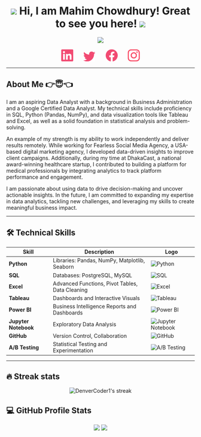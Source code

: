 <h1 align="center">
	<img src="https://media.giphy.com/media/KqTUO9OHgAW3jhp9JZ/giphy.gif" width="50">
	Hi, I am Mahim Chowdhury! Great to see you here!
	<img src="https://media.giphy.com/media/3ohhwMDyS6rv3sB8yI/giphy.gif" width="50">
</h1>

<!-- Typing Intro Section -->
<p align="center">
	<img src="https://readme-typing-svg.herokuapp.com?font=Ubuntu&size=25&duration=6000&color=F24A72&background=77BAFF00&center=true&vCenter=true&lines=I+am+a+data+analyst...">
</p>

<!-- Social icons section -->
<p align="center">
	<a href="https://www.linkedin.com/in/itstanmaymitra/"><img width="32px" target="_blank" alt="Linkedin" title="Linkedin" src="./images/linkedin.png"/></a>
	&#8287;&#8287;&#8287;&#8287;&#8287;
	<a href="https://twitter.com/itstanmaymitra"><img width="32px" target="_blank" alt="Twitter" title="Twitter" src="./images/twitter.png"/></a>
	&#8287;&#8287;&#8287;&#8287;&#8287;
	<a href="https://www.facebook.com/itstanmaymitra/" alt="Facebook" title="Facebook"><img width="32px" target="_blank" src="./images/facebook.png"/></a>
	&#8287;&#8287;&#8287;&#8287;&#8287;
	<a href="https://www.instagram.com/itstanmaymitra/"><img width="32px" target="_blank" alt="Instagram" title="Instagram" src="./images/instagram.png"></a>
</p>

<hr />

<!-- About Me Section -->
## About Me 👉😇👈
I am an aspiring Data Analyst with a background in Business Administration and a Google Certified Data Analyst. My technical skills include proficiency in SQL, Python (Pandas, NumPy), and data visualization tools like Tableau and Excel, as well as a solid foundation in statistical analysis and problem-solving.

An example of my strength is my ability to work independently and deliver results remotely. While working for Fearless Social Media Agency, a USA-based digital marketing agency, I developed data-driven insights to improve client campaigns. Additionally, during my time at DhakaCast, a national award-winning healthcare startup, I contributed to building a platform for medical professionals by integrating analytics to track platform performance and engagement.

I am passionate about using data to drive decision-making and uncover actionable insights. In the future, I am committed to expanding my expertise in data analytics, tackling new challenges, and leveraging my skills to create meaningful business impact.

<hr/>

<!-- Skills Section -->
## 🛠️ Technical Skills

| Skill               | Description                                         | Logo                                                                                   |
|---------------------|-----------------------------------------------------|----------------------------------------------------------------------------------------|
| **Python**          | Libraries: Pandas, NumPy, Matplotlib, Seaborn       | <img src="https://upload.wikimedia.org/wikipedia/commons/c/c3/Python-logo-notext.svg" alt="Python" width="50"/> |
| **SQL**             | Databases: PostgreSQL, MySQL                        | <img src="https://upload.wikimedia.org/wikipedia/commons/8/87/Sql_data_base_with_logo.png" alt="SQL" width="50"/> |
| **Excel**           | Advanced Functions, Pivot Tables, Data Cleaning     | <img src="https://upload.wikimedia.org/wikipedia/commons/8/86/Microsoft_Excel_2013-2019_logo.svg" alt="Excel" width="50"/> |
| **Tableau**         | Dashboards and Interactive Visuals                  | <img src="https://www.tableau.com/sites/default/files/pages/tableaulogo_highres.png" alt="Tableau" width="50"/> |
| **Power BI**        | Business Intelligence Reports and Dashboards        | <img src="https://upload.wikimedia.org/wikipedia/commons/c/cf/New_Power_BI_Logo.svg" alt="Power BI" width="50"/> |
| **Jupyter Notebook**| Exploratory Data Analysis                           | <img src="https://upload.wikimedia.org/wikipedia/commons/3/38/Jupyter_logo.svg" alt="Jupyter Notebook" width="50"/> |
| **GitHub**          | Version Control, Collaboration                      | <img src="https://github.githubassets.com/images/modules/logos_page/GitHub-Mark.png" alt="GitHub" width="50"/> |
| **A/B Testing**     | Statistical Testing and Experimentation             | <img src="https://upload.wikimedia.org/wikipedia/commons/2/27/AB_Testing_logo.png" alt="A/B Testing" width="50"/> |

---

## 🔥 Streak stats
<p align="center">
	<img title="🔥 Get streak stats for your profile at git.io/streak-stats" alt="DenverCoder1's streak" src="https://github-readme-streak-stats.herokuapp.com/?user=mahimchowdhury&theme=monokai-metallian&hide_border=true"/>
</p>

## 💻 GitHub Profile Stats
<p align="center">
	<img src="https://github-readme-stats.vercel.app/api?username=mahimchowdhury&show_icons=true&theme=monokai&bg_color=1F222E&title_color=F24A72&icon_color=F8D866&hide_border=true" width="48%">
	<img src="https://github-readme-stats.vercel.app/api/top-langs/?username=mahimchowdhury&layout=compact&theme=monokai&bg_color=1F222E&title_color=F24A72&icon_color=F8D866&hide_border=true" width="48%">
</p>
